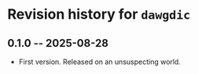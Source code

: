 # Revision history for `dawgdic`

## 0.1.0 -- 2025-08-28

* First version. Released on an unsuspecting world.
